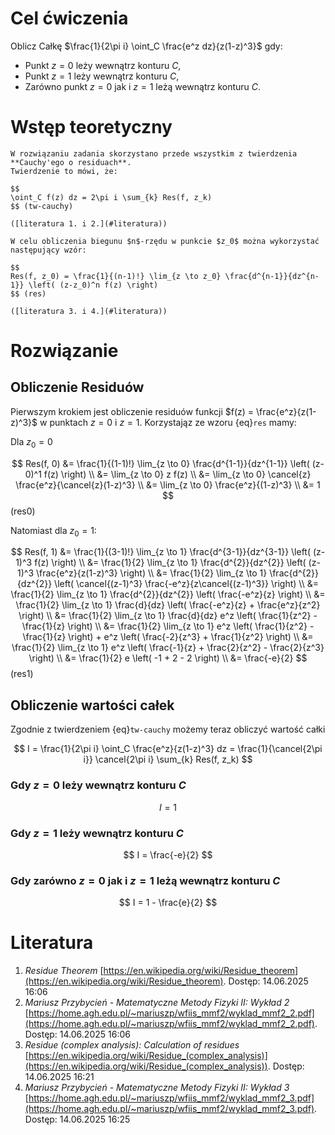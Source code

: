 # Cel ćwiczenia

Oblicz Całkę $\frac{1}{2\pi i} \oint_C \frac{e^z dz}{z(1-z)^3}$ gdy:
- Punkt $z=0$ leży wewnątrz konturu $C$,
- Punkt $z=1$ leży wewnątrz konturu $C$,
- Zarówno punkt $z=0$ jak i $z=1$ leżą wewnątrz konturu $C$.

# Wstęp teoretyczny

```{admonition} Twierdzenie Cauchy'ego o residuach
W rozwiązaniu zadania skorzystano przede wszystkim z twierdzenia **Cauchy'ego o residuach**.
Twierdzenie to mówi, że:

$$
\oint_C f(z) dz = 2\pi i \sum_{k} Res(f, z_k)
$$ (tw-cauchy)

([literatura 1. i 2.](#literatura))
```

```{admonition} Wzór na residuum w biegunie
W celu obliczenia biegunu $n$-rzędu w punkcie $z_0$ można wykorzystać
następujący wzór:

$$
Res(f, z_0) = \frac{1}{(n-1)!} \lim_{z \to z_0} \frac{d^{n-1}}{dz^{n-1}} \left( (z-z_0)^n f(z) \right)
$$ (res)

([literatura 3. i 4.](#literatura))
```

# Rozwiązanie

## Obliczenie Residuów

Pierwszym krokiem jest obliczenie residuów funkcji $f(z) = \frac{e^z}{z(1-z)^3}$ w punktach $z=0$ i $z=1$.
Korzystająz ze wzoru {eq}`res` mamy:

Dla $z_0 = 0$

$$
Res(f, 0) &= \frac{1}{(1-1)!} \lim_{z \to 0} \frac{d^{1-1}}{dz^{1-1}} \left( (z-0)^1 f(z) \right) \\
&= \lim_{z \to 0} z f(z) \\
&= \lim_{z \to 0} \cancel{z} \frac{e^z}{\cancel{z}(1-z)^3} \\
&= \lim_{z \to 0} \frac{e^z}{(1-z)^3} \\
&= 1
$$ (res0)

Natomiast dla $z_0 = 1$:

$$
Res(f, 1) &= \frac{1}{(3-1)!} \lim_{z \to 1} \frac{d^{3-1}}{dz^{3-1}} \left( (z-1)^3 f(z) \right) \\
&= \frac{1}{2} \lim_{z \to 1} \frac{d^{2}}{dz^{2}} \left( (z-1)^3 \frac{e^z}{z(1-z)^3} \right) \\
&= \frac{1}{2} \lim_{z \to 1} \frac{d^{2}}{dz^{2}} \left( \cancel{(z-1)^3} \frac{-e^z}{z\cancel{(z-1)^3}} \right) \\
&= \frac{1}{2} \lim_{z \to 1} \frac{d^{2}}{dz^{2}} \left( \frac{-e^z}{z} \right) \\
&= \frac{1}{2} \lim_{z \to 1} \frac{d}{dz} \left( \frac{-e^z}{z} + \frac{e^z}{z^2} \right) \\
&= \frac{1}{2} \lim_{z \to 1} \frac{d}{dz} e^z \left( \frac{1}{z^2} - \frac{1}{z} \right) \\
&= \frac{1}{2} \lim_{z \to 1} e^z \left( \frac{1}{z^2} - \frac{1}{z} \right) + e^z \left( \frac{-2}{z^3} + \frac{1}{z^2} \right) \\
&= \frac{1}{2} \lim_{z \to 1} e^z \left( \frac{-1}{z} + \frac{2}{z^2} - \frac{2}{z^3} \right) \\
&= \frac{1}{2} e \left( -1 + 2 - 2 \right) \\
&= \frac{-e}{2}
$$ (res1)

## Obliczenie wartości całek

Zgodnie z twierdzeniem {eq}`tw-cauchy` możemy teraz obliczyć wartość całki

$$
I = \frac{1}{2\pi i} \oint_C \frac{e^z}{z(1-z)^3} dz = \frac{1}{\cancel{2\pi i}} \cancel{2\pi i} \sum_{k} Res(f, z_k)
$$

### Gdy $z=0$ leży wewnątrz konturu $C$

$$
I = 1
$$

### Gdy $z=1$ leży wewnątrz konturu $C$

$$
I = \frac{-e}{2}
$$

### Gdy zarówno $z=0$ jak i $z=1$ leżą wewnątrz konturu $C$

$$
I = 1 - \frac{e}{2}
$$

# Literatura

1. _Residue Theorem_ [https://en.wikipedia.org/wiki/Residue_theorem](https://en.wikipedia.org/wiki/Residue_theorem). Dostęp: 14.06.2025 16:06
2. _Mariusz Przybycień - Matematyczne Metody Fizyki II: Wykład 2_ [https://home.agh.edu.pl/~mariuszp/wfiis_mmf2/wyklad_mmf2_2.pdf](https://home.agh.edu.pl/~mariuszp/wfiis_mmf2/wyklad_mmf2_2.pdf). Dostęp: 14.06.2025 16:06
3. _Residue (complex analysis): Calculation of residues_ [https://en.wikipedia.org/wiki/Residue_(complex_analysis)](https://en.wikipedia.org/wiki/Residue_(complex_analysis)). Dostęp: 14.06.2025 16:21
4. _Mariusz Przybycień - Matematyczne Metody Fizyki II: Wykład 3_ [https://home.agh.edu.pl/~mariuszp/wfiis_mmf2/wyklad_mmf2_3.pdf](https://home.agh.edu.pl/~mariuszp/wfiis_mmf2/wyklad_mmf2_3.pdf). Dostęp: 14.06.2025 16:25
